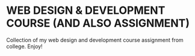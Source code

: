 # WEB DESIGN & DEVELOPMENT COURSE (AND ALSO ASSIGNMENT)
Collection of my web design and development course assignment from college. Enjoy!
